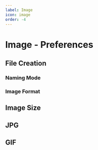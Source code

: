 ```yaml
---
label: Image
icon: image
order: -4
---
```

# Image - Preferences

## File Creation

### Naming Mode

### Image Format

## Image Size

## JPG

## GIF